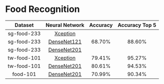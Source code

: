 # Food Recognition

| Dataset | Neural Network | Accuracy | Accuracy Top 5 |
|:-----------:| :----: | :----: | :----: |
| sg-food-233 | [Xception]() | | |
| sg-food-233 | [DenseNet121](https://drive.google.com/file/d/1bDA-tZs9TdPNvnp2Cah5b0RU5YZcOdJZ/view?usp=share_link) | 68.70% | 88.60% |
| sg-food-233 | [DenseNet201]() | | |
| tw-food-101 | [Xception](https://drive.google.com/file/d/1Pp1Ui_GNzn7jKfxuJiTusEEPUt3pk-LG/view?usp=share_link) | 79.41% | 95.27% |
| tw-food-101 | [DenseNet201](https://drive.google.com/file/d/1ecq2_2a3-c7rUjXESHaph9A46jbTNUmC/view?usp=share_link) | 80.61% | 94.53% |
| food-101 | [DenseNet201](https://drive.google.com/file/d/1qYJ25dFlNzWLQC5YsCWVU-TKAcqLEz82/view?usp=share_link) | 70.99% | 90.34% |
